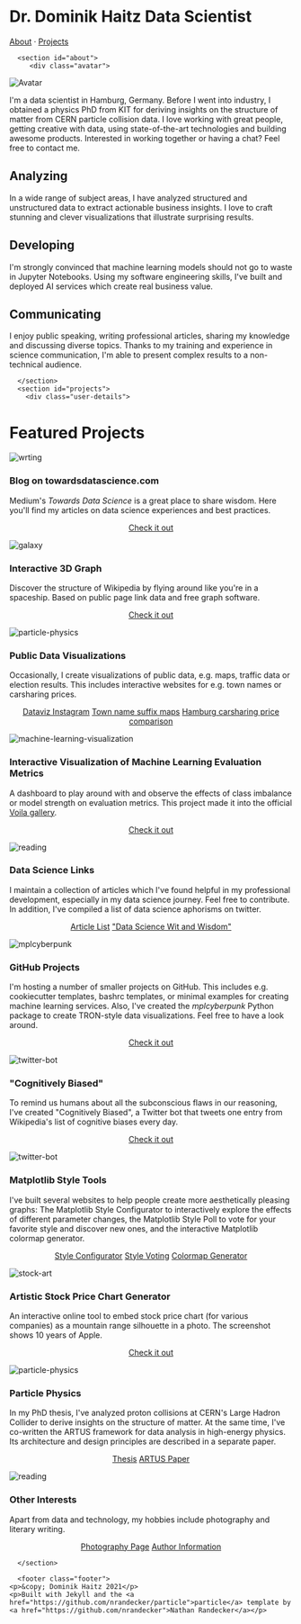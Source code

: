 <!DOCTYPE html>
<html lang="en">
  <head>
  <meta charset="utf-8">
  <meta http-equiv="X-UA-Compatible" content="IE=edge">
  <meta name="viewport" content="width=device-width, initial-scale=1">

  <title>Hi, I'm Dominik.</title>
  <meta name="description" content="Dominik Haitz' professional portfolio site">

  <link rel="stylesheet" href="/assets/css/main.css">
</head>

  <body>
      <div id="particles-js">
  <div class="header">
      <h1>
        <span class="site-title">Dr. Dominik Haitz</span>
        <span class="site-description">Data Scientist</span>
      </h1>
      <div class="header-icons">
        <a aria-label="E-Mail" href="mailto:mail[at]dominikhaitz.de"><i class="icon fas fa-envelope"></i></a>
        <a aria-label="Twitter" target="_blank" href="https://twitter.com/d_haitz"><i class="icon fab fa-twitter" aria-hidden="true"></i></a>
        <a aria-label="Github" target="_blank" href="https://github.com/dhaitz"><i class="icon fab fa-github" aria-hidden="true"></i></a>
        <a aria-label="Blog" target="_blank" href="https://dhaitz-blog.netlify.com"><i class="icon fas fa-blog" aria-hidden="true"></i></a>
        <a aria-label="Medium" target="_blank" href="https://towardsdatascience.com/@d_haitz"><i class="icon fab fa-medium" aria-hidden="true"></i></a>
        <a aria-label="XING" target="_blank" href="https://xing.to/dhaitz"><i class="icon fab fa-xing" aria-hidden="true"></i></a>
        <a aria-label="Instagram" target="_blank" href="https://www.instagram.com/dhaitz_data/"><i class="icon fab fa-instagram" aria-hidden="true"></i></a>
      </div>
      <div class="header-links">
        <a class="link" href="#about" data-scroll>About</a>
        ·
        <a class="link" href="#projects" data-scroll>Projects</a>
      </div>
  </div>
  <a class="down" href="#about" data-scroll><i class="icon fa fa-chevron-down" aria-hidden="true"></i></a>
</div>


      <section id="about">
         <div class="avatar">
   <img src="assets/img/avatar.png" alt="Avatar">
</div>

 <div class="user-details">
  <p>
  I'm a data scientist in Hamburg, Germany.
  Before I went into industry, I obtained a physics PhD from KIT for deriving insights on the structure of matter from CERN particle collision data.
  I love working with great people, getting creative with data, using state-of-the-art technologies and building awesome products.
  Interested in working together or having a chat? Feel free to contact me. </p>
</div>

<div class="user">
  <div class="tech">
    <h2>Analyzing </h2>
  <div class="icons">
      <i class="icon fas fa-file-csv"></i>
      <i class="icon fas fa-microscope"></i>
      <i class="icon fas fa-chart-bar"></i>
    </div>
    <p>
      In a wide range of subject areas, I have analyzed structured and unstructured data to extract actionable business insights.
      I love to craft stunning and clever visualizations that illustrate surprising results.
    </p>
  </div>

  <div class="tech">
    <h2>Developing</h2>
  <div class="icons">
      <i class="devicon-python-plain"></i>
      <i class="devicon-git-plain"></i>
      <i class="devicon-docker-plain"></i>
    </div>
    <p>
      I'm strongly convinced that machine learning models should not go to waste in Jupyter Notebooks.
      Using my software engineering skills, I've built and deployed AI services which create real business value.
    </p>
  </div>
  <div class="tech">
    <h2>Communicating</h2>
  <div class="icons">
      <i class="icon fas fa-chalkboard-teacher"></i>
      <i class="icon fas fa-pencil-alt"></i>
      <i class="icon fas fa-comments"></i>
    </div>
    <p>
      I enjoy public speaking, writing professional articles, sharing my knowledge and discussing diverse topics.
      Thanks to my training and experience in science communication, I'm able to present complex results to a non-technical audience.
    </p>
  </div>
</div>

      </section>
      <section id="projects">
        <div class="user-details">
  <h1> Featured Projects </h1>
</div>


<div class="user-projects">
  <div class="images-left">
    <img alt="wrting" src="/assets/img/kaitlyn-baker-vZJdYl5JVXY-unsplash.jpg" />
  </div>
  <div class="contents-right">
    <h3> Blog on towardsdatascience.com </h3>
    <p>Medium's <i>Towards Data Science</i> is a great place to share wisdom.
      Here you'll find my articles on data science experiences and best practices.</p>
      <p align="center"><a class="project-link" href="https://towardsdatascience.com/@d_haitz">Check it out</a></p>
  </div>
</div>

<div class="user-projects">

  <div class="images-right">
    <img alt="galaxy" src="/assets/img/galaxy.jpg" />
  </div>
  <div class="contents-left">
    <h3>Interactive 3D Graph</h3>
    <p>Discover the structure of Wikipedia by flying around like you're in a spaceship.
      Based on public page link data and free graph software.</p>
      <p align="center"><a class="project-link" href="https://dhaitz.github.io/graph-visualization/#/galaxy/wikipedia?cx=-705&cy=-9206&cz=-9978&lx=0.4772&ly=0.7270&lz=-0.4743&lw=0.1367&ml=450&s=1.75&l=1&v=500_000_links">Check it out</a></p>
  </div>
</div>

<div class="user-projects">
  <div class="images-left">
    <img alt="particle-physics" src="/assets/img/s-bahn-hamburg.gif"/>
  </div>
  <div class="contents-right">
    <h3> Public Data Visualizations</h3>
    <p>Occasionally, I create visualizations of public data, e.g. maps, traffic data or election results.
	    This includes interactive websites for e.g. town names or carsharing prices.
     </p>
    <p align="center">
      <a class="project-link" href="https://instagram.com/dhaitz_data">Dataviz Instagram</a>
      <a class="project-link" href="https://ortsnamen.herokuapp.com">Town name suffix maps</a>
      <a class="project-link" href="https://carsharing-hh.herokuapp.com">Hamburg carsharing price comparison</a>
    </p>
  </div>
</div>

<div class="user-projects">
  <div class="images-right">
    <img alt="machine-learning-visualization" src="/assets/img/ml_visualization.gif" />
  </div>
  <div class="contents-left">
    <h3> Interactive Visualization of Machine Learning Evaluation Metrics </h3>
    <p>
      A dashboard to play around with and observe the effects of class imbalance or model strength on evaluation metrics.
		  This project made it into the official <a href="https://voila-gallery.org/services/gallery/">Voila gallery</a>.
    </p>
    <p align="center"><a class="project-link" href="https://machine-learning-visualization.herokuapp.com">Check it out</a></p>
  </div>
</div>

<div class="user-projects">
  <div class="images-left">
    <img alt="reading" src="/assets/img/patrick-tomasso-Oaqk7qqNh_c-unsplash.jpg" />
  </div>
  <div class="contents-right">
    <h3> Data Science Links </h3>
    <p>
      I maintain a collection of articles which I've found helpful in my professional development, especially in my data science journey.
      Feel free to contribute.
      In addition, I've compiled a list of data science aphorisms on twitter.
    </p>
    <p align="center">
      <a class="project-link" href="https://data-science-links.netlify.app">Article List</a>
      <a class="project-link" href="https://twitter.com/i/events/1255884468402913282">"Data Science Wit and Wisdom"</a>
    </p>
  </div>
</div>

<div class="user-projects">
  <div class="images-right">
    <img alt="mplcyberpunk" src="/assets/img/colormap.png" />
  </div>
  <div class="contents-left" style="margin: 0; top: 50%">
    <h3> GitHub Projects </h3>
    <p> I'm hosting a number of smaller projects on GitHub.
    This includes e.g. cookiecutter templates, bashrc templates, or minimal examples for creating machine learning services.
    Also, I've created the <i>mplcyberpunk</i> Python package to create TRON-style data visualizations.
    Feel free to have a look around.
      </p>
      <p align="center"><a class="project-link" href="https://github.com/dhaitz">Check it out</a></p>
  </div>
</div>

<div class="user-projects">
  <div class="images-left">
    <img alt="twitter-bot" src="/assets/img/twitter-bot.png"/>
  </div>
  <div class="contents-right">
    <h3>"Cognitively Biased" </h3>
    <p>To remind us humans about all the subconscious flaws in our reasoning, I've created "Cognitively Biased",
      a Twitter bot that tweets one entry from Wikipedia's list of cognitive biases every day.
     </p>
    <p align="center"><a class="project-link" href="https://twitter.com/cog_biased">Check it out</a></p>
  </div>
</div>

<div class="user-projects">
  <div class="images-right">
    <img alt="twitter-bot" src="/assets/img/mpl-style.gif"/>
  </div>
  <div class="contents-left">
    <h3>Matplotlib Style Tools </h3>
    <p>I've built several websites to help people create more aesthetically pleasing graphs:
      The Matplotlib Style Configurator to interactively explore the effects of different parameter changes,
      the Matplotlib Style Poll to vote for your favorite style and discover new ones,
      and the interactive Matplotlib colormap generator.
     </p>
     <p align="center">
       <a class="project-link" href="http://matplotlib-style-configurator.herokuapp.com">Style Configurator</a>
       <a class="project-link" href="http://matplotlib-style-voting.herokuapp.com">Style Voting</a>
       <a class="project-link" href="https://share.streamlit.io/dhaitz/colormap-creator/main/app.py">Colormap Generator</a>
     </p>
  </div>
</div>

<div class="user-projects">
  <div class="images-left">
    <img alt="stock-art" src="/assets/img/stock-art.png"/>
  </div>
  <div class="contents-right">
    <h3> Artistic Stock Price Chart Generator </h3>
    <p>
      An interactive online tool to embed stock price chart (for various companies) as a mountain range silhouette in a photo.
      The screenshot shows 10 years of Apple.
     </p>
    <p align="center">
      <a class="project-link" href="http://stock-chart-art.herokuapp.com">Check it out</a>
    </p>
  </div>
</div>

  <div class="user-projects">
    <div class="images-right">
      <img alt="particle-physics" src="/assets/img/particle-physics.png"/>
    </div>
    <div class="contents-left">
      <h3> Particle Physics </h3>
      <p>In my PhD thesis, I've analyzed proton collisions at CERN's Large Hadron Collider to derive insights on the structure of matter.
        At the same time, I've co-written the ARTUS framework for data analysis in high-energy physics.
        Its architecture and design principles are described in a separate paper.
       </p>
      <p align="center">
      <a class="project-link" href="https://ekp-invenio.physik.uni-karlsruhe.de/record/48801/files/EKP-2016-00013.pdf" >Thesis</a>
      <a class="project-link" href="https://arxiv.org/abs/1511.00852">ARTUS Paper</a>
      </p>
    </div>
  </div>

  <div class="user-projects">
    <div class="images-left">
      <img alt="reading" src="/assets/img/dariusz-sankowski-dvK_CT1Wg78-unsplash.jpg" />
    </div>
    <div class="contents-right">
      <h3> Other Interests </h3>
      <p>
        Apart from data and technology, my hobbies include photography and literary writing.
      </p>
      <p align="center">
        <a class="project-link" href="http://www.dominikhaitz.de">Photography Page</a>
        <a class="project-link" href="https://beschriftet.jimdofree.com/mitglieder/dominik-haitz/">Author Information</a>
      </p>
    </div>
  </div>

</div>

      </section>
        
      <footer class="footer">
    <p>&copy; Dominik Haitz 2021</p>
    <p>Built with Jekyll and the <a href="https://github.com/nrandecker/particle">particle</a> template by <a href="https://github.com/nrandecker">Nathan Randecker</a></p>
</footer>
<script src="//cdn.jsdelivr.net/particles.js/2.0.0/particles.min.js"></script>
<script src="/assets/js/sweet-scroll.min.js"></script>
<script src="/assets/js/main.js"></script>

  </body>

